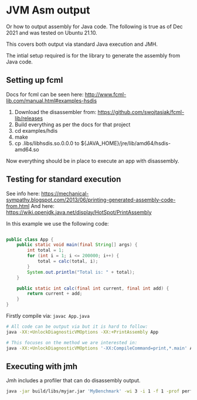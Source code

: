 # JVM Asm output

Or how to output assembly for Java code. The following is true as of Dec 2021 and was tested on Ubuntu 21.10.

This covers both output via standard Java execution and JMH.

The intial setup required is for the library to generate the assembly from Java code.

## Setting up fcml

Docs for fcml can be seen here: <http://www.fcml-lib.com/manual.html#examples-hsdis>

1. Download the disassembler from: <https://github.com/swojtasiak/fcml-lib/releases>
2. Build everything as per the docs for that project
3. cd examples/hdis
4. make
5. cp .libs/libhsdis.so.0.0.0 to ${JAVA_HOME}/jre/lib/amd64/hsdis-amd64.so 

Now everything should be in place to execute an app with disassembly.

## Testing for standard execution

See info here: <https://mechanical-sympathy.blogspot.com/2013/06/printing-generated-assembly-code-from.html>
And here: <https://wiki.openjdk.java.net/display/HotSpot/PrintAssembly>

In this example we use the following code:

```java

public class App {
    public static void main(final String[] args) {
        int total = 1;
        for (int i = 1; i <= 200000; i++) {
            total = calc(total, i);
        }
        System.out.println("Total is: " + total);
    }

    public static int calc(final int current, final int add) {
        return current + add;
    }
}
```

Firstly compile via: `javac App.java`

```sh
# All code can be output via but it is hard to follow:
java -XX:+UnlockDiagnosticVMOptions -XX:+PrintAssembly App

# This focuses on the method we are interested in:
java -XX:+UnlockDiagnosticVMOptions '-XX:CompileCommand=print,*.main' App
```

## Executing with jmh

Jmh includes a profiler that can do disassembly output.

```sh
java -jar build/libs/myjar.jar 'MyBenchmark' -wi 3 -i 1 -f 1 -prof perfasm
```
